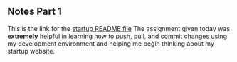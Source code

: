 ## Notes Part 1
This is the link for the [startup README file](https://github.com/AldenKim/startup/blob/main/README.md)
The assignment given today was **extremely** helpful in learning how to push, pull, and commit changes using my development environment and helping me begin thinking about my startup website.